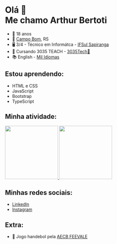 <!--
<a id='ingles' href='#portugues'>EMOJI EM INGLES (en)<a>
-->
# Olá 👋 <br> Me chamo Arthur Bertoti

- 🙂 18 anos
- 📌 [Campo Bom](https://www.google.com/maps/place/Campo+Bom,+RS/@-29.6760875,-51.0495443,13z/data=!3m1!4b1!4m5!3m4!1s0x9519404def9b59b5:0xce6eb6fcdd2d22b5!8m2!3d-29.6747831!4d-51.0613111), RS
- 🖥️ 3/4 - Técnico em Informátca - [IFSul Sapiranga](https://www.instagram.com/ifsulsapiranga/)
- 🚀 Cursando 3035 TEACH - [3035Tech💜](https://www.linkedin.com/company/3035-tech/)
- 📚 English - [Mil Idiomas](https://www.instagram.com/milidiomas/)

## Estou aprendendo:
- HTML e CSS
- JavaScript
- Bootstrap
- TypeScript

<!--
## Meu portfólio online:
[![Readme Card](https://github-readme-stats.vercel.app/api/pin/?username=anuraghazra&theme=github_dark&repo=MEUREPOSITORIOAQUI)](LINKDOREPOSITORIO)
-->

## Minha atividade:
<div>
  <a href="https://github.com/arthurbertoti">
  <img height="175px" src="https://github-readme-stats.vercel.app/api?username=arthurbertoti&show_icons=true&theme=github_dark&include_all_commits=true&count_private=true"/>
  <img height="175px" src="https://github-readme-stats.vercel.app/api/top-langs/?username=arthurbertoti&layout=compact&langs_count=8&theme=github_dark"/>
  </a>
</div>

## Minhas redes sociais:
- [LinkedIn](https://www.linkedin.com/in/arthurbertoti/)
- [Instagram](https://www.instagram.com/arthur_bertoti/)

## Extra:
- 🤾‍ Jogo handebol pela [AECB FEEVALE](https://www.instagram.com/handebol.campobom/)

<!--


PERFIL EM INGLÊS 


<a id='portugues' href='#ingles'>🇧🇷<a>
# Hi there 👋 <br> I'm Arthur Bertoti

- 🙂 18 yo
- 📌 [Campo Bom](https://www.google.com/maps/place/Campo+Bom,+RS/@-29.6760875,-51.0495443,13z/data=!3m1!4b1!4m5!3m4!1s0x9519404def9b59b5:0xce6eb6fcdd2d22b5!8m2!3d-29.6747831!4d-51.0613111), RS
- 🖥️ 3/4 - IT - [IFSul Sapiranga](https://www.instagram.com/ifsulsapiranga/)
- 🚀 Studying 3035 TEACH - [3035Tech💜](https://www.linkedin.com/company/3035-tech/)
- 📚 English - [Mil Idiomas](https://www.instagram.com/milidiomas/)

## I am learning:
- HTML e CSS
- JavaScript
- Bootstrap
- TypeScript

<!--
## My online portfolio:
[![Readme Card](https://github-readme-stats.vercel.app/api/pin/?username=anuraghazra&theme=github_dark&repo=MEUREPOSITORIOAQUI)](LINKDOREPOSITORIO)

## My coding activity:
<div>
  <a href="https://github.com/arthurbertoti">
  <img height="175px" src="https://github-readme-stats.vercel.app/api?username=arthurbertoti&show_icons=true&theme=github_dark&include_all_commits=true&count_private=true"/>
  <img height="175px" src="https://github-readme-stats.vercel.app/api/top-langs/?username=arthurbertoti&layout=compact&langs_count=8&theme=github_dark"/>
  </a>
</div>

## My social networks:
- [LinkedIn](https://www.linkedin.com/in/arthurbertoti/)
- [Instagram](https://www.instagram.com/arthur_bertoti/)

## Extra:
- 🤾‍ Jogo handebol pela [AECB FEEVALE](https://www.instagram.com/handebol.campobom/)

-->

<!--
OUTRAS IDEIAS

**arthurbertoti/arthurbertoti** is a ✨ _special_ ✨ repository because its `README.md` (this file) appears on your GitHub profile.


Here are some ideas to get you started:

- 🔭 I’m currently working on ...

- 👯 I’m looking to collaborate on ...
- 🤔 I’m looking for help with ...
- 💬 Ask me about ...
- 📫 How to reach me:
-->
